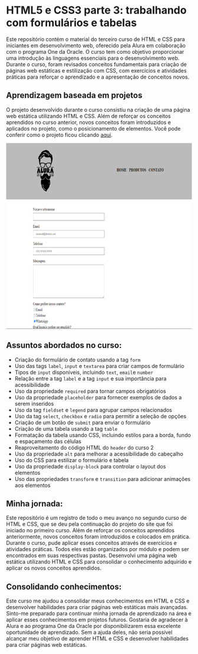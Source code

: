 # HTML5 e CSS3 parte 3: trabalhando com formulários e tabelas

Este repositório contém o material do terceiro curso de HTML e CSS para iniciantes em desenvolvimento web, oferecido pela Alura em colaboração com o programa One da Oracle. O curso tem como objetivo proporcionar uma introdução às linguagens essenciais para o desenvolvimento web. Durante o curso, foram revisados conceitos fundamentais para criação de páginas web estáticas e estilização com CSS, com exercícios e atividades práticas para reforçar o aprendizado e a apresentação de conceitos novos.

## Aprendizagem baseada em projetos 

O projeto desenvolvido durante o curso consistiu na criação de uma página web estática utilizando HTML e CSS. Além de reforçar os conceitos aprendidos no curso anterior, novos conceitos foram introduzidos e aplicados no projeto, como o posicionamento de elementos. Você pode conferir como o projeto ficou clicando [aqui](https://emanoelcampos.github.io/html-css-3/).


<div align="center">
<img alt="página projeto" height="503" width="700" src="https://raw.githubusercontent.com/emanoelcampos/html-css-3/master/assets/readme-img.png">
 </div>


## Assuntos abordados no curso:

- Criação do formulário de contato usando a tag `form`
- Uso das tags `label`, `input` e `textarea` para criar campos de formulário
- Tipos de `input` disponíveis, incluindo `text`, `email`e `number`
- Relação entre a tag `label` e a tag `input` e sua importância para acessibilidade
- Uso da propriedade `required` para tornar campos obrigatórios
- Uso da propriedade `placeholder` para fornecer exemplos de dados a serem inseridos
- Uso da tag `fieldset` e `legend` para agrupar campos relacionados
- Uso da tag `select`, `checkbox` e `radio` para permitir a seleção de opções
- Criação de um botão de `submit` para enviar o formulário
- Criação de uma tabela usando a tag `table`
- Formatação da tabela usando CSS, incluindo estilos para a borda, fundo e espaçamento das células
- Reaproveitamento do código HTML do `header` do curso 2
- Uso da propriedade `alt` para melhorar a acessibilidade do cabeçalho
- Uso do CSS para estilizar o formulário e tabela
- Uso da propriedade `display-block` para controlar o layout dos elementos
- Uso das propriedades `transform` e `transition` para adicionar animações aos elementos

## Minha jornada:

Este repositório é um registro de todo o meu avanço no segundo curso de HTML e CSS, que se deu pela continuação do projeto do site que foi iniciado no primeiro curso. Além de reforçar os conceitos aprendidos anteriormente, novos conceitos foram introduzidos e colocados em prática. Durante o curso, pude aplicar esses conceitos através de exercícios e atividades práticas. Todos eles estão organizados por módulo e podem ser encontrados em suas respectivas pastas. Desenvolvi uma página web estática utilizando HTML e CSS para consolidar o conhecimento adquirido e aplicar os novos conceitos aprendidos.

## Consolidando conhecimentos:

Este curso me ajudou a consolidar meus conhecimentos em HTML e CSS e desenvolver habilidades para criar páginas web estáticas mais avançadas. Sinto-me preparado para continuar minha jornada de aprendizado na área e aplicar esses conhecimentos em projetos futuros. Gostaria de agradecer à Alura e ao programa One da Oracle por disponibilizarem essa excelente oportunidade de aprendizado. Sem a ajuda deles, não seria possível alcançar meu objetivo de aprender HTML e CSS e desenvolver habilidades para criar páginas web estáticas.